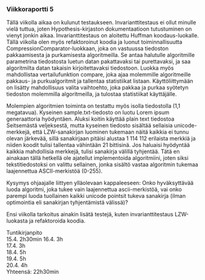 ### Viikkoraportti 5

Tällä viikolla aikaa on kulunut testaukseen. Invarianttitestaus ei ollut minulle vielä tuttua, joten Hypothesis-kirjaston dokumentaatioon tutustuminen on vienyt jonkin aikaa. Invarianttitestaus on aloitettu Huffman koodaus-luokalle. Tällä viikolla olen myös refaktoroinut koodia ja luonut toiminnallisuutta CompressionComparator-luokkaan, joka on vastuussa tiedoston pakkaamisesta ja purkamisesta algoritmeilla. Se antaa halutulle algoritmille parametrina tiedostosta luetun datan pakattavaksi tai purettavaksi, ja saa algoritmilta datan takaisin kirjoitettavaksi tiedostoon. Luokka myös mahdollistaa vertailufunktion compare, joka ajaa molemmille algoritmeille pakkaus- ja purkualgoritmit ja tallentaa statistiikat listaan. Käyttöliittymään on lisätty mahdollisuus valita vaihtoehto, joka pakkaa ja purkaa syötetyn tiedoston molemmilla algoritmeilla, ja tulostaa statistiikat käyttäjälle.

Molempien algoritmien toiminta on testattu myös isolla tiedostolla (1,1 megatavua). Kyseinen sample.txt-tiedosto on luotu Lorem ipsum generaattoria hyödyntäen. Aluksi koitin käyttää plain text tiedostoa Seitsemästä veljeksestä, mutta kyseinen tiedosto sisältää sellaisia unicode-merkkejä, että LZW-sanakirjan luominen tukemaan näitä kaikkia ei tunnu olevan järkevää, sillä sanakirjaan pitäisi alustaa 1 114 112 erilaista merkkiä ja niiden koodit tulisi tallentaa vähintään 21 bittisinä. Jos haluaisi hyödyntää kaikkia mahdollisia merkkejä, tulisi sanakirja välillä tyhjentää. Tätä en ainakaan tällä hetkellä ole ajatellut implementoida algoritmiini, joten siksi tekstitiedostoksi on valittu sellainen, jonka sisältö vastaa algoritmin tukemaa laajennettua ASCII-merkistöä (0-255).

Kysymys ohjaajalle liittyen ylläolevaan kappaleeseen: Onko hyväksyttävää luoda algoritmi, joka tukee vain laajennettua ascii-merkistöä, vai onko parempi luoda tuollainen kaikki unicode pointsit tukeva sanakirja (ilman optimointia eli sanakirjan tyhjentämistä välissä)?

Ensi viikolla tarkoitus ainakin lisätä testejä, kuten invarianttitestaus LZW-luokasta ja refaktoroida koodia.

Tuntikirjanpito \
15.4. 2h30min
16.4. 3h \
17.4. 3h \
18.4. 5h \
19.4. 5h \
20.4. 4h \
Yhteensä: 22h30min
